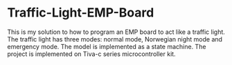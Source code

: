 # Traffic-Light-EMP-Board
This is my solution to how to program an EMP board to act like a traffic light. The traffic light has three modes: normal mode, Norwegian night mode and emergency mode. The model is implemented as a state machine.
The project is implemented on Tiva-c series microcontroller kit.
